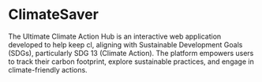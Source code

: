 # ClimateSaver
The Ultimate Climate Action Hub is an interactive web application developed to help keep cl, aligning with Sustainable Development Goals (SDGs), particularly SDG 13 (Climate Action). The platform empowers users to track their carbon footprint, explore sustainable practices, and engage in climate-friendly actions.

